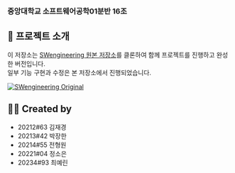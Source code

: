 ### 중앙대학교 소프트웨어공학01분반 16조

## 📌 프로젝트 소개

이 저장소는 [SWengineering 원본 저장소](https://github.com/parkjanghan/SWengineering)를 클론하여 함께 프로젝트를 진행하고 완성한 버전입니다.  
일부 기능 구현과 수정은 본 저장소에서 진행되었습니다.

[![SWengineering Original](https://img.shields.io/badge/SWengineering-Original_Repo-black?style=flat-square&logo=github)](https://github.com/parkjanghan/SWengineering)


## 🙋‍♂️ Created by
- 20212#63 김재경
- 20213#42 박장한
- 20214#55 전형원
- 20221#04 정소은
- 20234#93 최예린
